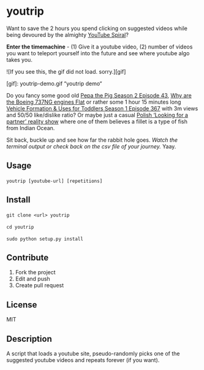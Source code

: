 
# youtrip
Want to save the 2 hours you spend clicking on suggested videos while being devoured by the almighty [YouTube Spiral](https://www.urbandictionary.com/define.php?term=YouTube%20Spiral)? 

**Enter the timemachine** - 
(1) Give it a youtube video, (2) number of videos you want to teleport yourself into the future and see where youtube algo takes you.

![If you see this, the gif did not load. sorry.][gif]

[gif]: youtrip-demo.gif “youtrip demo“


Do you fancy some good old [Pepa the Pig Season 2 Episode 43](https://www.youtube.com/watch?v=KgmmoGYT5IQ), [Why are the Boeing 737NG engines Flat](https://www.youtube.com/watch?v=iKtvAWxjF4k) or rather some 1 hour 15 minutes long [Vehicle Formation & Uses for Toddlers Season 1 Episode 367](https://www.youtube.com/watch?v=y3c0EgERsjw) with 3m views and 50/50 like/dislike ratio? Or maybe just a casual [Polish ‘Looking for a partner’ reality show](https://www.youtube.com/watch?v=yS3gsxAkBDk) where one of them believes a fillet is a type of fish from Indian Ocean. 

Sit back, buckle up and see how far the rabbit hole goes. *Watch the terminal output or check back on the csv file of your journey.* Yaay.

Usage
-

`youtrip [youtube-url] [repetitions]`

Install
-
`git clone <url> youtrip`

`cd youtrip`

`sudo python setup.py install`

Contribute
-
1. Fork the project
2. Edit and push
3. Create pull request

License
-
MIT

Description
-
A script that loads a youtube site, pseudo-randomly picks one of the suggested youtube videos and repeats forever (if you want).
